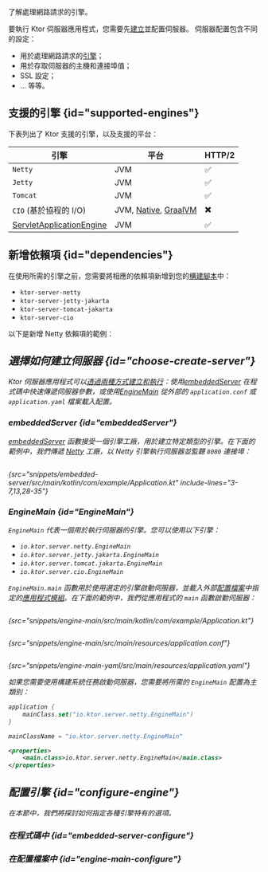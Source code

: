 [//]: # (title: 伺服器引擎)

<show-structure for="chapter" depth="3"/>

<link-summary>
了解處理網路請求的引擎。
</link-summary>

要執行 Ktor 伺服器應用程式，您需要先[建立](server-create-and-configure.topic)並配置伺服器。
伺服器配置包含不同的設定：
- 用於處理網路請求的[引擎](#supported-engines)；
- 用於存取伺服器的主機和連接埠值；
- SSL 設定；
- ... 等等。

## 支援的引擎 {id="supported-engines"}

下表列出了 Ktor 支援的引擎，以及支援的平台：

| 引擎                                  | 平台                                            | HTTP/2 |
|-----------------------------------------|------------------------------------------------------|--------|
| `Netty`                                 | JVM                                                  | ✅      |
| `Jetty`                                 | JVM                                                  | ✅      |
| `Tomcat`                                | JVM                                                  | ✅      |
| `CIO` (基於協程的 I/O)             | JVM, [Native](server-native.md), [GraalVM](graalvm.md) | ✖️     |
| [ServletApplicationEngine](server-war.md) | JVM                                                  | ✅      |

## 新增依賴項 {id="dependencies"}

在使用所需的引擎之前，您需要將相應的依賴項新增到您的[構建腳本](server-dependencies.topic)中：

* `ktor-server-netty`
* `ktor-server-jetty-jakarta`
* `ktor-server-tomcat-jakarta`
* `ktor-server-cio`

以下是新增 Netty 依賴項的範例：

<var name="artifact_name" value="ktor-server-netty"/>
<include from="lib.topic" element-id="add_ktor_artifact"/>

## 選擇如何建立伺服器 {id="choose-create-server"}
Ktor 伺服器應用程式可以[透過兩種方式建立和執行](server-create-and-configure.topic#embedded)：使用[embeddedServer](#embeddedServer) 在程式碼中快速傳遞伺服器參數，或使用[EngineMain](#EngineMain) 從外部的 `application.conf` 或 `application.yaml` 檔案載入配置。

### embeddedServer {id="embeddedServer"}

[embeddedServer](https://api.ktor.io/ktor-server/ktor-server-core/io.ktor.server.engine/embedded-server.html) 函數接受一個引擎工廠，用於建立特定類型的引擎。在下面的範例中，我們傳遞 [Netty](https://api.ktor.io/ktor-server/ktor-server-netty/io.ktor.server.netty/-netty/index.html) 工廠，以 Netty 引擎執行伺服器並監聽 `8080` 連接埠：

```kotlin
```

{src="snippets/embedded-server/src/main/kotlin/com/example/Application.kt" include-lines="3-7,13,28-35"}

### EngineMain {id="EngineMain"}

`EngineMain` 代表一個用於執行伺服器的引擎。您可以使用以下引擎：

* `io.ktor.server.netty.EngineMain`
* `io.ktor.server.jetty.jakarta.EngineMain`
* `io.ktor.server.tomcat.jakarta.EngineMain`
* `io.ktor.server.cio.EngineMain`

`EngineMain.main` 函數用於使用選定的引擎啟動伺服器，並載入外部[配置檔案](server-configuration-file.topic)中指定的[應用程式模組](server-modules.md)。在下面的範例中，我們從應用程式的 `main` 函數啟動伺服器：

<tabs>
<tab title="Application.kt">

```kotlin
```

{src="snippets/engine-main/src/main/kotlin/com/example/Application.kt"}

</tab>

<tab title="application.conf">

```shell
```

{src="snippets/engine-main/src/main/resources/application.conf"}

</tab>

<tab title="application.yaml">

```yaml
```

{src="snippets/engine-main-yaml/src/main/resources/application.yaml"}

</tab>
</tabs>

如果您需要使用構建系統任務啟動伺服器，您需要將所需的 `EngineMain` 配置為主類別：

<tabs group="languages" id="main-class-set-engine-main">
<tab title="Gradle (Kotlin)" group-key="kotlin">

```kotlin
application {
    mainClass.set("io.ktor.server.netty.EngineMain")
}
```

</tab>
<tab title="Gradle (Groovy)" group-key="groovy">

```groovy
mainClassName = "io.ktor.server.netty.EngineMain"
```

</tab>
<tab title="Maven" group-key="maven">

```xml
<properties>
    <main.class>io.ktor.server.netty.EngineMain</main.class>
</properties>
```

</tab>
</tabs>

## 配置引擎 {id="configure-engine"}

在本節中，我們將探討如何指定各種引擎特有的選項。

### 在程式碼中 {id="embedded-server-configure"}

<include from="server-configuration-code.topic" element-id="embedded-engine-configuration"/>

### 在配置檔案中 {id="engine-main-configure"}

<include from="server-configuration-file.topic" element-id="engine-main-configuration"/>